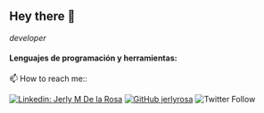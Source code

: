 
## Hey there 👋 

*developer*
#### Lenguajes de programación y herramientas:





📫 How to reach me:: 

[![Linkedin: Jerly M De la Rosa](https://img.shields.io/badge/-Jerly-blue?style=flat-square&logo=Linkedin&logoColor=white&link=https://www.linkedin.com/in/ghazi-khan/)](https://www.linkedin.com/in/jerlydelarosa/)
[![GitHub jerlyrosa](https://img.shields.io/github/followers/jerlyrosa?label=follow&style=social)](https://github.com/jerlyrosa)
![Twitter Follow](https://img.shields.io/twitter/follow/jerly_rosa?style=social)


